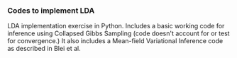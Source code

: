 ### Codes to implement LDA
LDA implementation exercise in Python. Includes a basic working code for inference using Collapsed Gibbs Sampling (code doesn't account for or test for convergence.) It also includes a Mean-field Variational Inference code as described in Blei et al.
